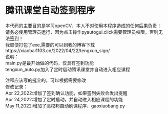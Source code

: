 # 腾讯课堂自动签到程序
本代码的主要目的是学习openCV，本人不对使用本程序造成的任何后果负责！<br>
请务必使用管理员运行，因为点击操作pyautogui.click需要管理员权限，否则无法签到！<br>
我顺便打包了exe,需要的可以到我的博客下载https://xiaobai1103.cn/2022/04/22/tengxun_sign/<br>
说明：<br>
main.py是最开始做的代码，仅具有签到功能<br>
tengxun_auto.py加入了定时启动腾讯课堂并自动进入相应课程<br>

注释应该写的挺全的，可以根据需要修改<br>
修改记录：<br>
  Apr 22,2022:增加了签到确认功能，如果签到失败会发出提醒<br>
  Apr 24,2022:增加了定时启动，并自动进入相应课程的功能<br>
  May 11,2022:增加了高校邦自动刷课程序，gaoxiaobang.py
